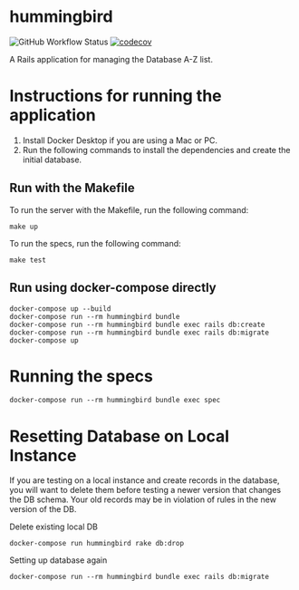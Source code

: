 # hummingbird
![GitHub Workflow Status](https://img.shields.io/github/workflow/status/jhu-library-applications/hummingbird/CI) [![codecov](https://codecov.io/gh/jhu-library-applications/hummingbird/branch/main/graph/badge.svg?token=YA5Z4VHIIH)](https://codecov.io/gh/jhu-library-applications/hummingbird)

A Rails application for managing the Database A-Z list.

# Instructions for running the application

1. Install Docker Desktop if you are using a Mac or PC. 
2. Run the following commands to install the dependencies and create the initial database.

## Run with the Makefile

To run the server with the Makefile, run the following command:

```
make up 
```

To run the specs, run the following command:

```
make test
```

## Run using docker-compose directly

```
docker-compose up --build
docker-compose run --rm hummingbird bundle 
docker-compose run --rm hummingbird bundle exec rails db:create
docker-compose run --rm hummingbird bundle exec rails db:migrate
docker-compose up
```

# Running the specs

```
docker-compose run --rm hummingbird bundle exec spec
```


# Resetting Database on Local Instance
If you are testing on a local instance and create records in the database, you will want to delete them before testing a newer version that changes the DB schema. Your old records may be in violation of rules in the new version of the DB. 

Delete existing local DB
```
docker-compose run hummingbird rake db:drop
```

Setting up database again
```
docker-compose run --rm hummingbird bundle exec rails db:migrate
```


